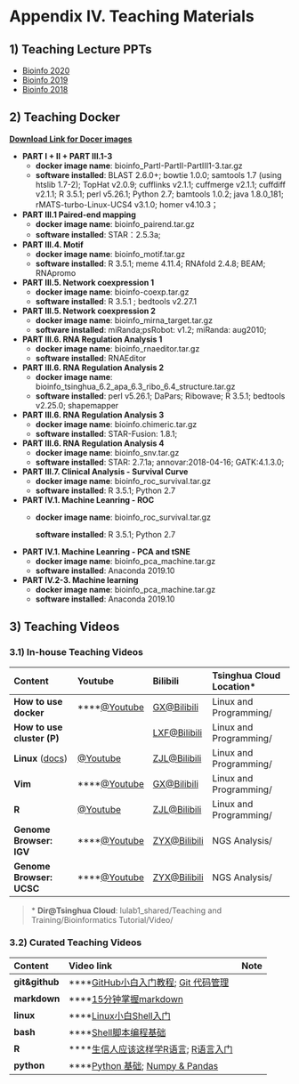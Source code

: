 # Appendix IV. Teaching Materials

## 1\) Teaching Lecture PPTs

* [Bioinfo 2020](https://cloud.tsinghua.edu.cn/d/b707e65b559549069938/?p=%2Fbioinfo2020%2FLectures&mode=list)
* [Bioinfo 2019](https://cloud.tsinghua.edu.cn/d/b707e65b559549069938/?p=/bioinfo2019&mode=list)
* [Bioinfo 2018](https://cloud.tsinghua.edu.cn/d/b707e65b559549069938/?p=/bioinfo2018&mode=list)

## 2\) Teaching Docker <a id="teaching-docker"></a>

[**Download Link for Docer images**](https://cloud.tsinghua.edu.cn/d/747db0edd36449289b6f/?p=/Docker&mode=list)

* **PART I + II + PART III.1-3**
  * **docker image name**: bioinfo\_PartI-PartII-PartIII1-3.tar.gz
  * **software installed**: BLAST 2.6.0+; bowtie 1.0.0; samtools 1.7 \(using htslib 1.7-2\); TopHat v2.0.9; cufflinks v2.1.1; cuffmerge v2.1.1; cuffdiff v2.1.1; R 3.5.1; perl v5.26.1; Python 2.7; bamtools 1.0.2; java 1.8.0\_181; rMATS-turbo-Linux-UCS4 v3.1.0; homer v4.10.3；
* **PART III.1 Paired-end mapping**
  * **docker image name**: bioinfo\_pairend.tar.gz
  * **software installed**: STAR：2.5.3a;
* **PART III.4. Motif**
  * **docker image name**: bioinfo\_motif.tar.gz
  * **software installed**: R 3.5.1; meme 4.11.4; RNAfold 2.4.8; BEAM; RNApromo 
* **PART III.5. Network coexpression 1**
  * **docker image name**: bioinfo-coexp.tar.gz
  * **software installed**: R 3.5.1 ; bedtools v2.27.1 
* **PART III.5. Network coexpression 2**  
  * **docker image name**: bioinfo\_mirna\_target.tar.gz
  * **software installed**: miRanda;psRobot: v1.2; miRanda: aug2010; 
* **PART III.6. RNA Regulation Analysis 1** 
  * **docker image name**:  bioinfo\_rnaeditor.tar.gz
  * **software installed**:   RNAEditor
* **PART III.6. RNA Regulation Analysis 2**
  * **docker image name**: bioinfo\_tsinghua\_6.2\_apa\_6.3\_ribo\_6.4\_structure.tar.gz
  * **software installed**:  perl v5.26.1; DaPars; Ribowave; R 3.5.1; bedtools v2.25.0; shapemapper 
* **PART III.6. RNA Regulation Analysis 3**
  * **docker image name**: bioinfo.chimeric.tar.gz
  * **software installed**:  STAR-Fusion: 1.8.1;
* **PART III.6. RNA Regulation Analysis 4**
  * **docker image name**: bioinfo\_snv.tar.gz
  * **software installed**:  STAR: 2.7.1a; annovar:2018-04-16; GATK:4.1.3.0;
* **PART III.7. Clinical Analysis - Survival Curve** 
  * **docker image name**: bioinfo\_roc\_survival.tar.gz
  * **software installed**: R 3.5.1; Python 2.7 
* **PART IV.1. Machine Leanring  - ROC** 
  * **docker image name**: bioinfo\_roc\_survival.tar.gz

    **software installed**: R 3.5.1; Python 2.7 
* **PART IV.1. Machine Leanring  - PCA and tSNE**
  * **docker image name**: bioinfo\_pca\_machine.tar.gz
  * **software installed**: Anaconda 2019.10
* **PART IV.2-3. Machine learning** 
  * **docker image name**: bioinfo\_pca\_machine.tar.gz
  * **software installed**: Anaconda 2019.10

## 3\) Teaching Videos

### 3.1\) In-house Teaching Videos

| Content | Youtube | Bilibili | Tsinghua Cloud Location\* |
| :--- | :--- | :--- | :--- |
| **How to use docker** | \*\*\*\*[@Youtube](https://youtu.be/vp0t2T1KFG4) | [GX@Bilibili](https://www.bilibili.com/video/av66604789?pop_share=1) | Linux and Programming/ |
| **How to use cluster \(P\)** |  |[LXF@Bilibili](https://www.bilibili.com/video/BV1JV411U7P4)  | Linux and Programming/ |
| **Linux** \([docs](https://lulab1.gitbook.io/training/part-i.-programming-skills/2.linux)\) | [@Youtube](https://youtu.be/cOmJvMjn5CU) | [ZJL@Bilibili](https://player.bilibili.com/player.html?aid=30590225&cid=53392482&page=1) | Linux and Programming/ |
| **Vim** | \*\*\*\*[@Youtube](https://youtu.be/isKMZMlSWa0) | [GX@Bilibili](https://www.bilibili.com/video/av66604626?pop_share=1) | Linux and Programming/ |
| **R** | [@Youtube](https://youtu.be/A0YKZgxvpXM) | [ZJL@Bilibili](https://player.bilibili.com/player.html?aid=30590474&cid=53392848&page=1) | Linux and Programming/ |
| **Genome Browser: IGV** | \*\*\*\*[@Youtube](https://youtu.be/6_1ZcVw7ptU) | [ZYX@Bilibili](https://www.bilibili.com/video/av30448472/) | NGS Analysis/ |
| **Genome Browser: UCSC** | \*\*\*\*[@Youtube](https://youtu.be/eTgEtfI65hA) | [ZYX@Bilibili](https://www.bilibili.com/video/av30448417) | NGS Analysis/ |

> \* **Dir@Tsinghua Cloud**: lulab1\_shared/Teaching and Training/Bioinformatics Tutorial/Video/

### 3.2\) Curated Teaching Videos

| Content | Video link | Note |
| :--- | :--- | :--- |
| **git&github** | \*\*\*\*[GitHub小白入门教程](https://www.bilibili.com/video/BV1i5411471j/);  [Git 代码管理](https://www.bilibili.com/video/BV1Jx411L7VE/) |  |
| **markdown** | \*\*\*\*[15分钟掌握markdown](https://www.bilibili.com/video/BV1sz411z7qd?from=search&seid=11483264095765612977)|  |
| **linux** | \*\*\*\*[Linux小白Shell入门](https://www.bilibili.com/video/BV1sK4y1b7NP?from=search&seid=16923776342297218215)|  |
| **bash** | \*\*\*\*[Shell脚本编程基础](https://www.bilibili.com/video/BV1H7411s7xH?from=search&seid=500577279179157451)|  ||
| **R** | \*\*\*\*[生信人应该这样学R语言](https://www.bilibili.com/video/BV1cs411j75B?p=1);  [R语言入门](https://www.bilibili.com/video/BV19x411X7C6?from=search&seid=3917724419072630406)|  |
| **python** | \*\*\*\*[Python 基础](https://www.bilibili.com/video/BV1wW411Y7ai?from=search&seid=500577279179157451);  [Numpy & Pandas](https://www.bilibili.com/video/BV1Ex411L7oT?from=search&seid=500577279179157451)|  |



